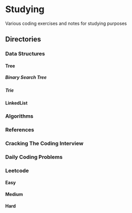 # Studying
Various coding exercises and notes for studying purposes

## Directories
### Data Structures
#### Tree
##### Binary Search Tree
##### Trie
#### LinkedList
### Algorithms
### References
### Cracking The Coding Interview
### Daily Coding Problems
### Leetcode
#### Easy
#### Medium
#### Hard